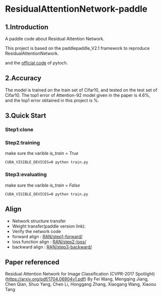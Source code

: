 # ResidualAttentionNetwork-paddle

## 1.Introduction
A paddle code about Residual Attention Network.  

This project is based on the paddlepaddle_V2.1 framework to reproduce ResidualAttentionNetwork.

and the [official code](https://github.com/tengshaofeng/ResidualAttentionNetwork-pytorch/) of pytoch.

## 2.Accuracy

The model is trained on the train set of Cifar10, and tested on the test set of Cifar10.
The top1 error of Attention-92 model given in the paper is 4.6%, and the top1 error obtained in this project is %. 

## 3.Quick Start

### Step1:clone

### Step2:training

make sure the varible  *is_train = True*
```  
CUDA_VISIBLE_DEVICES=0 python train.py
```  
### Step3:evaluating

make sure the varible  *is_train = False*
```  
CUDA_VISIBLE_DEVICES=0 python train.py
```  

## Align
 * Network structure transfer
 * Weight transfer(paddle version link): 
 * Verify the network code
 * forward align : [RAN/step1-forward/](https://github.com/tbymiracle/Paddle-RAN/tree/master/RAN/step1-forward)
 * loss function align : [RAN/step2-loss/](https://github.com/tbymiracle/Paddle-RAN/tree/master/RAN/step2-loss)
 * backward align : [RAN/step3-backward/](https://github.com/tbymiracle/Paddle-RAN/tree/master/RAN/step3-backward)



## Paper referenced
Residual Attention Network for Image Classification (CVPR-2017 Spotlight) (https://arxiv.org/pdf/1704.06904v1.pdf)
By Fei Wang, Mengqing Jiang, Chen Qian, Shuo Yang, Chen Li, Honggang Zhang, Xiaogang Wang, Xiaoou Tang
